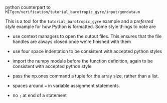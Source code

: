python counterpart to ```MITgcm/verification/tutorial_barotropic_gyre/input/gendata.m```

This is a tool for the ```tutorial_barotropic_gyre``` example and a *preferred style* example
for how Python is formatted. Some style things to note are

* use context managers to open the output files. This ensures that the file handles are always closed once we're finished with them

* use four space indentation to be consistent with accepted python styles

* import the numpy module before the function definition, again to be consistent with accepted python style

* pass the np.ones command a tuple for the array size, rather than a list.

* spaces around ```=``` in variable assignment statements.

* no ```;``` at end of a statement
